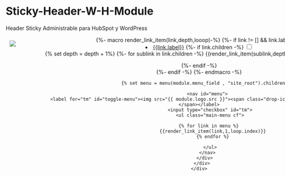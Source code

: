 # Sticky-Header-W-H-Module
Header Sticky Administrable para HubSpot y WordPress
<header class="header">
    <div class="container">
      <div class="columns">
        <div class="column is-3">
          <div class="header__desktop__logo">
            <a href="https://compstak.com/"><img src="{{ module.logo.src }}"></a>
          </div>
        </div>
        <div class="column">
          {%- macro render_link_item(link,depth,looop)-%}
          {%- if link != [] && link.label -%}
          <li class="menu-item menu-depth-{{depth}}{% if link.activeBranch %} active-branch{% endif %}{% if link.activeNode %} active{% endif %}">
            <a href="{{link.url if link.url else '#'}}">{{link.label}}</a>
            {%- if link.children -%}
            <label title="Toggle Drop-down" class="drop-icon" for="sm{{looop}}_{{depth}}"><i class="fas fa-angle-down"></i></label>
            <input type="checkbox" id="sm{{looop}}_{{depth}}">
            <ul class="sub-menu">
              {% set depth = depth + 1%}
              {%- for sublink in link.children -%}
              {{render_link_item(sublink,depth,loop.index)}}
              {%- endfor -%}
            </ul>
            {%- endif -%}
          </li>
          {%- endif -%}
          {%- endmacro -%}
  
          {% set menu = menu(module.menu_field , "site_root").children %}
  
          <nav id="menu">
            <label for="tm" id="toggle-menu"><img src="{{ module.logo.src }}"><span class="drop-icon"><i class="fas fa-bars"></i></span></label>
            <input type="checkbox" id="tm">
            <ul class="main-menu cf">
  
              {% for link in menu %}   
              {{render_link_item(link,1,loop.index)}}
              {% endfor %}
  
            </ul>
          </nav>
        </div>
      </div>
    </div>
  </header>

  <style>
      .header {
  transition: all 0.3s;
}
header{
  background-color: transparent;
  position: fixed;
  width: 100%;
  z-index: 1;
}
.header__desktop__logo img{
  max-width: 150px;
  padding: 10px;
}
#menu ul {
  margin: 0;
  padding: 0;
  font-family: 'gothambook';
}

#menu .main-menu {
  display: none;
}
#menu li.active-branch> a, #menu li.active>a{
  text-transform: uppercase;
}
#tm:checked + .main-menu {
  display: block;
}

#menu input[type="checkbox"], 
#menu ul span.drop-icon {
  display: none;
}

#menu li, 
#toggle-menu, 
#menu .sub-menu {

}

#menu li, 
#toggle-menu {
}
#menu li a{
  color: #fff;
  text-decoration: none;
  font-size: 14px;
  text-transform: uppercase;
}
#menu .sub-menu li a{
  color: #fff;
  padding: 0.9em 1em 0.3em;
  line-height: 22px;
}
#menu .sub-menu li a:hover{
  color: #4290F7;
}
#menu .sub-menu {
  background-color: #283040;
  border: 1px solid #ededed;
  margin: 0 1em;
  border-radius: 2px;
}

#menu .sub-menu li:last-child {
  border-width: 0;
}

#menu li, 
#toggle-menu, 
#menu a {
  position: relative;
  display: block;
  color: white;
}

#menu {
  background-color: transparent;
  width: 100%;
  display: flex;
  justify-content: flex-end;
  line-height: 2em;
}

#toggle-menu {
}

#toggle-menu, 
#menu a {
  padding: 1em 1.2em 0.7em;
}

#menu a {
  transition: all .125s ease-in-out;
  -webkit-transition: all .125s ease-in-out;
}

#menu a:hover {
  color: #4290F7;
}
#menu a:hover > .drop-icon i{
  color: #4290F7;
}

#menu .sub-menu {
  display: none;
}

#menu input[type="checkbox"]:checked + .sub-menu {
  display: block;
}

#menu .sub-menu a:hover {
  color: #4290F7;
}

#toggle-menu .drop-icon, 
#menu li label.drop-icon {
  position: absolute;
  right: 0;
  top: 0;
}

#menu label.drop-icon, #toggle-menu span.drop-icon {
  padding: 1em;
  font-size: 2em;
  text-align: center;
  color: #fff;
}
#menu li:nth-child(6) a{
  padding: 10px 20px!important;
}
li:nth-child(6) > a{
  border: 1px solid #6CB584;
  background: #6CB584;
  font-size: 12px!important;
  line-height: 14px;
  color: #fff;
  /*padding: 2px 20px 0px!important;*/
  border-radius: 5px;
  margin-top: 14px;
  margin-left: 10px;
}
li:nth-child(6) > a:hover{
  border: 1px solid #409172!important;
  color: #fff!important;
  background: #409172!important;
}

@media only screen and (min-width: 1024px) {
  #menu .main-menu {
    display: block;
  }

  #toggle-menu, 
  #menu label.drop-icon {
    display: none;
  }

  #menu ul span.drop-icon {
    display: inline-block;
  }

  #menu li {
    display: flex;
    align-items: center;
    float: left;
  }
  #menu li.active-branch > a,
  #menu li.active > a {
    color:#4290F7;
  }
  #menu .sub-menu li {
    float: none;
  }

  #menu .sub-menu {
    border-width: 0;
    margin: 0;
    position: absolute;
    top: 100%;
    left: 0;
    width: 12em;
    z-index: 3000;
  }

  #menu .sub-menu, 
  #menu input[type="checkbox"]:checked + .sub-menu {
    display: none;
  }

  #menu .sub-menu li {
    border-width: 0 0 1px;
  }

  #menu .sub-menu .sub-menu {
    top: 0;
    left: 100%;
  }

  #menu .sub-menu .drop-icon {
    position: absolute;
    top: 0;
    right: 0;
    padding: 1em;
  }

  #menu li:hover > input[type="checkbox"] + .sub-menu {
    display: block;
  }
}
@media (max-width: 900px){
  .header__desktop__logo{
    display: none;
  }
}
@media (max-width: 900px){
  .header__desktop__logo{
    display: none;
  }
  #menu{
    display: block;
  }
  #menu .sub-menu{
    background: #054680;
    border: none;
  }
  #menu .sub-menu li a{
    color: #fff;
  }
  .main-menu li label.drop-icon{
    font-size: 1em!important;
  }
  #menu .sub-menu label.drop-icon{
    font-size: 1em;
  }
  #toggle-menu img{
    max-width: 160px;
    width: 100%;
  }
  #toggle-menu span.drop-icon{
    margin-top: -15px;
  }

}
@media (max-width: 435px){
  ul.cf{
    padding-bottom: 60px!important;
  }
}
  </style>

  <script>

$(document).ready(function () {

//   header_color_static = $('.header').data('color-static');
//   header_color_fixed = $('.header').data('color-fixed');
header_color_static = '#fff0';
header_color_fixed = '#32394B';

updateColorHeader();
$(window).bind('scroll', function () {
  updateColorHeader();
});
});

function updateColorHeader() {
if ($(window).scrollTop() > 40) {
  $('.header').css("background-color", header_color_fixed);
  //     $('.header').css("height", "80px");
  $('.header').css("box-shadow", "0 2px 4px 0 rgba(0,0,0,.13)");
}
else {
  $('.header').css("background-color", header_color_static);
  //     $('.header').css("height", "85px");
  $('.header').css("box-shadow", "none");
}
}
</script>
